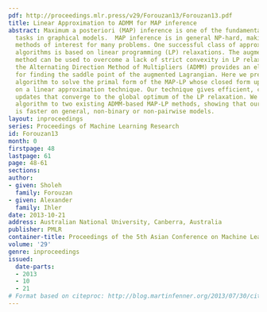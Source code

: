 ```yaml
---
pdf: http://proceedings.mlr.press/v29/Forouzan13/Forouzan13.pdf
title: Linear Approximation to ADMM for MAP inference
abstract: Maximum a posteriori (MAP) inference is one of the fundamental inference
  tasks in graphical models.  MAP inference is in general NP-hard, making approximate
  methods of interest for many problems. One successful class of approximate inference
  algorithms is based on linear programming (LP) relaxations. The augmented Lagrangian
  method can be used to overcome a lack of strict convexity in LP relaxations, and
  the Alternating Direction Method of Multipliers (ADMM) provides an elegant algorithm
  for finding the saddle point of the augmented Lagrangian. Here we present an ADMM-based
  algorithm to solve the primal form of the MAP-LP whose closed form updates are based
  on a linear approximation technique. Our technique gives efficient, closed form
  updates that converge to the global optimum of the LP relaxation. We compare our
  algorithm to two existing ADMM-based MAP-LP methods, showing that our technique
  is faster on general, non-binary or non-pairwise models.
layout: inproceedings
series: Proceedings of Machine Learning Research
id: Forouzan13
month: 0
firstpage: 48
lastpage: 61
page: 48-61
sections: 
author:
- given: Sholeh
  family: Forouzan
- given: Alexander
  family: Ihler
date: 2013-10-21
address: Australian National University, Canberra, Australia
publisher: PMLR
container-title: Proceedings of the 5th Asian Conference on Machine Learning
volume: '29'
genre: inproceedings
issued:
  date-parts:
  - 2013
  - 10
  - 21
# Format based on citeproc: http://blog.martinfenner.org/2013/07/30/citeproc-yaml-for-bibliographies/
---
```

